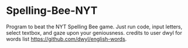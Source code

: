 # Spelling-Bee-NYT
Program to beat the NYT Spelling Bee game.
Just run code, input letters, select textbox, and gaze upon your geniousness.
credits to user dwyl for words list https://github.com/dwyl/english-words.
